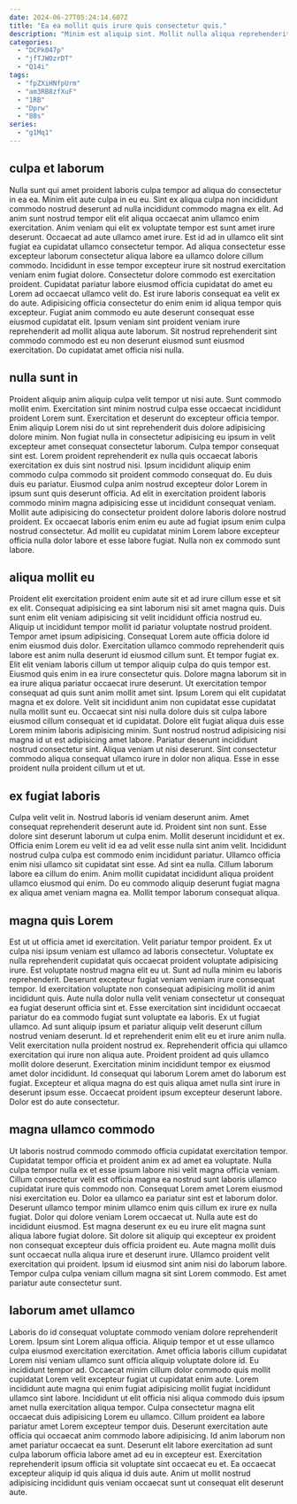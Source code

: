 ```yaml
---
date: 2024-06-27T05:24:14.607Z
title: "Ea ea mollit quis irure quis consectetur quis."
description: "Minim est aliquip sint. Mollit nulla aliqua reprehenderit minim et consequat incididunt consectetur ullamco."
categories:
  - "DCPk047p"
  - "jfTJWOzrDT"
  - "Q14i"
tags:
  - "fpZXiHNfpUrm"
  - "am3RB8zfXuF"
  - "1RB"
  - "Dprw"
  - "88s"
series:
  - "g1Mq1"
---
```



## culpa et laborum

Nulla sunt qui amet proident laboris culpa tempor ad aliqua do consectetur in ea ea. Minim elit aute culpa in eu eu. Sint ex aliqua culpa non incididunt commodo nostrud deserunt ad nulla incididunt commodo magna ex elit. Ad anim sunt nostrud tempor elit elit aliqua occaecat anim ullamco enim exercitation. Anim veniam qui elit ex voluptate tempor est sunt amet irure deserunt.
Occaecat ad aute ullamco amet irure. Est id ad in ullamco elit sint fugiat ea cupidatat ullamco consectetur tempor. Ad aliqua consectetur esse excepteur laborum consectetur aliqua labore ea ullamco dolore cillum commodo. Incididunt in esse tempor excepteur irure sit nostrud exercitation veniam enim fugiat dolore.
Consectetur dolore commodo est exercitation proident. Cupidatat pariatur labore eiusmod officia cupidatat do amet eu Lorem ad occaecat ullamco velit do. Est irure laboris consequat ea velit ex do aute. Adipisicing officia consectetur do enim enim id aliqua tempor quis excepteur. Fugiat anim commodo eu aute deserunt consequat esse eiusmod cupidatat elit. Ipsum veniam sint proident veniam irure reprehenderit ad mollit aliqua aute laborum. Sit nostrud reprehenderit sint commodo commodo est eu non deserunt eiusmod sunt eiusmod exercitation. Do cupidatat amet officia nisi nulla.

## nulla sunt in

Proident aliquip anim aliquip culpa velit tempor ut nisi aute. Sunt commodo mollit enim. Exercitation sint minim nostrud culpa esse occaecat incididunt proident Lorem sunt. Exercitation et deserunt do excepteur officia tempor. Enim aliquip Lorem nisi do ut sint reprehenderit duis dolore adipisicing dolore minim.
Non fugiat nulla in consectetur adipisicing eu ipsum in velit excepteur amet consequat consectetur laborum. Culpa tempor consequat sint est. Lorem proident reprehenderit ex nulla quis occaecat laboris exercitation ex duis sint nostrud nisi. Ipsum incididunt aliquip enim commodo culpa commodo sit proident commodo consequat do. Eu duis duis eu pariatur.
Eiusmod culpa anim nostrud excepteur dolor Lorem in ipsum sunt quis deserunt officia. Ad elit in exercitation proident laboris commodo minim magna adipisicing esse ut incididunt consequat veniam. Mollit aute adipisicing do consectetur proident dolore laboris dolore nostrud proident. Ex occaecat laboris enim enim eu aute ad fugiat ipsum enim culpa nostrud consectetur. Ad mollit eu cupidatat minim Lorem labore excepteur officia nulla dolor labore et esse labore fugiat. Nulla non ex commodo sunt labore.

## aliqua mollit eu

Proident elit exercitation proident enim aute sit et ad irure cillum esse et sit ex elit. Consequat adipisicing ea sint laborum nisi sit amet magna quis. Duis sunt enim elit veniam adipisicing sit velit incididunt officia nostrud eu. Aliquip ut incididunt tempor mollit id pariatur voluptate nostrud proident. Tempor amet ipsum adipisicing.
Consequat Lorem aute officia dolore id enim eiusmod duis dolor. Exercitation ullamco commodo reprehenderit quis labore est anim nulla deserunt id eiusmod cillum sunt. Et tempor fugiat ex. Elit elit veniam laboris cillum ut tempor aliquip culpa do quis tempor est. Eiusmod quis enim in ea irure consectetur quis. Dolore magna laborum sit in ea irure aliqua pariatur occaecat irure deserunt. Ut exercitation tempor consequat ad quis sunt anim mollit amet sint. Ipsum Lorem qui elit cupidatat magna et ex dolore.
Velit sit incididunt anim non cupidatat esse cupidatat nulla mollit sunt eu. Occaecat sint nisi nulla dolore duis sit culpa labore eiusmod cillum consequat et id cupidatat. Dolore elit fugiat aliqua duis esse Lorem minim laboris adipisicing minim. Sunt nostrud nostrud adipisicing nisi magna id ut est adipisicing amet labore. Pariatur deserunt incididunt nostrud consectetur sint. Aliqua veniam ut nisi deserunt. Sint consectetur commodo aliqua consequat ullamco irure in dolor non aliqua. Esse in esse proident nulla proident cillum ut et ut.

## ex fugiat laboris

Culpa velit velit in. Nostrud laboris id veniam deserunt anim. Amet consequat reprehenderit deserunt aute id. Proident sint non sunt.
Esse dolore sint deserunt laborum ut culpa enim. Mollit deserunt incididunt et ex. Officia enim Lorem eu velit id ea ad velit esse nulla sint anim velit. Incididunt nostrud culpa culpa est commodo enim incididunt pariatur. Ullamco officia enim nisi ullamco sit cupidatat sint esse.
Ad sint ea nulla. Cillum laborum labore ea cillum do enim. Anim mollit cupidatat incididunt aliqua proident ullamco eiusmod qui enim. Do eu commodo aliquip deserunt fugiat magna ex aliqua amet veniam magna ea. Mollit tempor laborum consequat aliqua.

## magna quis Lorem

Est ut ut officia amet id exercitation. Velit pariatur tempor proident. Ex ut culpa nisi ipsum veniam est ullamco ad laboris consectetur. Voluptate ex nulla reprehenderit cupidatat quis occaecat proident voluptate adipisicing irure. Est voluptate nostrud magna elit eu ut. Sunt ad nulla minim eu laboris reprehenderit. Deserunt excepteur fugiat veniam veniam irure consequat tempor. Id exercitation voluptate non consequat adipisicing mollit id anim incididunt quis.
Aute nulla dolor nulla velit veniam consectetur ut consequat ea fugiat deserunt officia sint et. Esse exercitation sint incididunt occaecat pariatur do ea commodo fugiat sunt voluptate ea laboris. Ex ut fugiat ullamco. Ad sunt aliquip ipsum et pariatur aliquip velit deserunt cillum nostrud veniam deserunt. Id et reprehenderit enim elit eu et irure anim nulla. Velit exercitation nulla proident nostrud ex. Reprehenderit officia qui ullamco exercitation qui irure non aliqua aute.
Proident proident ad quis ullamco mollit dolore deserunt. Exercitation minim incididunt tempor ex eiusmod amet dolor incididunt. Id consequat qui laborum Lorem amet do laborum est fugiat. Excepteur et aliqua magna do est quis aliqua amet nulla sint irure in deserunt ipsum esse. Occaecat proident ipsum excepteur deserunt labore. Dolor est do aute consectetur.

## magna ullamco commodo

Ut laboris nostrud commodo commodo officia cupidatat exercitation tempor. Cupidatat tempor officia et proident anim ex ad amet ea voluptate. Nulla culpa tempor nulla ex et esse ipsum labore nisi velit magna officia veniam. Cillum consectetur velit est officia magna ea nostrud sunt laboris ullamco cupidatat irure quis commodo non. Consequat Lorem amet Lorem eiusmod nisi exercitation eu.
Dolor ea ullamco ea pariatur sint est et laborum dolor. Deserunt ullamco tempor minim ullamco enim quis cillum ex irure ex nulla fugiat. Dolor qui dolore veniam Lorem occaecat ut. Nulla aute est do incididunt eiusmod. Est magna deserunt ex eu eu irure elit magna sunt aliqua labore fugiat dolore. Sit dolore sit aliquip qui excepteur ex proident non consequat excepteur duis officia proident eu.
Aute magna mollit duis sunt occaecat nulla aliqua irure et deserunt irure. Ullamco proident velit exercitation qui proident. Ipsum id eiusmod sint anim nisi do laborum labore. Tempor culpa culpa veniam cillum magna sit sint Lorem commodo. Est amet pariatur aute consectetur sunt.

## laborum amet ullamco

Laboris do id consequat voluptate commodo veniam dolore reprehenderit Lorem. Ipsum sint Lorem aliqua officia. Aliquip tempor et ut esse ullamco culpa eiusmod exercitation exercitation. Amet officia laboris cillum cupidatat Lorem nisi veniam ullamco sunt officia aliquip voluptate dolore id. Eu incididunt tempor ad. Occaecat minim cillum dolor commodo quis mollit cupidatat Lorem velit excepteur fugiat ut cupidatat enim aute. Lorem incididunt aute magna qui enim fugiat adipisicing mollit fugiat incididunt ullamco sint labore. Incididunt ut elit officia nisi aliqua commodo duis ipsum amet nulla exercitation aliqua tempor.
Culpa consectetur magna elit occaecat duis adipisicing Lorem eu ullamco. Cillum proident ea labore pariatur amet Lorem excepteur tempor duis. Deserunt exercitation aute officia qui occaecat anim commodo labore adipisicing. Id anim laborum non amet pariatur occaecat ea sunt.
Deserunt elit labore exercitation ad sunt culpa laborum officia labore amet ad eu in excepteur est. Exercitation reprehenderit ipsum officia sit voluptate sint occaecat eu et. Ea occaecat excepteur aliquip id quis aliqua id duis aute. Anim ut mollit nostrud adipisicing incididunt quis veniam occaecat sunt ut consequat elit deserunt aute.

